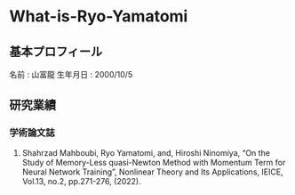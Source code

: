 # What-is-Ryo-Yamatomi

## 基本プロフィール
名前 : 山富龍
生年月日 : 2000/10/5

## 研究業績
### 学術論文誌
1. Shahrzad Mahboubi, Ryo Yamatomi, and, Hiroshi Ninomiya, “On the Study of Memory-Less quasi-Newton Method with Momentum Term for Neural Network Training”, Nonlinear Theory and Its Applications, IEICE, Vol.13, no.2, pp.271-276, (2022).
